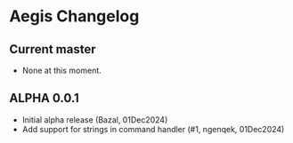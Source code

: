 # Aegis Changelog

## Current master
* None at this moment.

## ALPHA 0.0.1
* Initial alpha release (Bazal, 01Dec2024)
* Add support for strings in command handler (#1, ngenqek, 01Dec2024)
